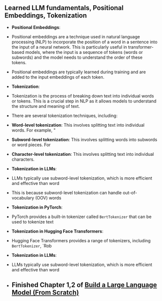 ## Learned LLM fundamentals, Positional Embeddings, Tokenization

- **Positional Embeddings**:
- Positional embeddings are a technique used in natural language processing (NLP) to incorporate the position of a word in a sentence into the input of a neural network. This is particularly useful in transformer-based models, where the input is a sequence of tokens (words or subwords) and the model needs to understand the order of these tokens.
- Positional embeddings are typically learned during training and are added to the input embeddings of each token.

- **Tokenization**:
- Tokenization is the process of breaking down text into individual words or tokens. This is a crucial step in NLP as it allows models to understand the structure and meaning of text.
- There are several tokenization techniques, including:
- **Word-level tokenization**: This involves splitting text into individual words. For example, "
- **Subword-level tokenization**: This involves splitting words into subwords or word pieces. For
- **Character-level tokenization**: This involves splitting text into individual characters.
- **Tokenization in LLMs**:
- LLMs typically use subword-level tokenization, which is more efficient and effective than word
- This is because subword-level tokenization can handle out-of-vocabulary (OOV) words
- **Tokenization in PyTorch**:
- PyTorch provides a built-in tokenizer called `BertTokenizer` that can be used to tokenize text 
- **Tokenization in Hugging Face Transformers**:
- Hugging Face Transformers provides a range of tokenizers, including `BertTokenizer`, `Rob
- **Tokenization in LLMs**:
- LLMs typically use subword-level tokenization, which is more efficient and effective than word 

- ## Finished Chapter 1,2 of [Build a Large Language Model (From Scratch)](https://www.manning.com/books/build-a-large-language-model-from-scratch)

